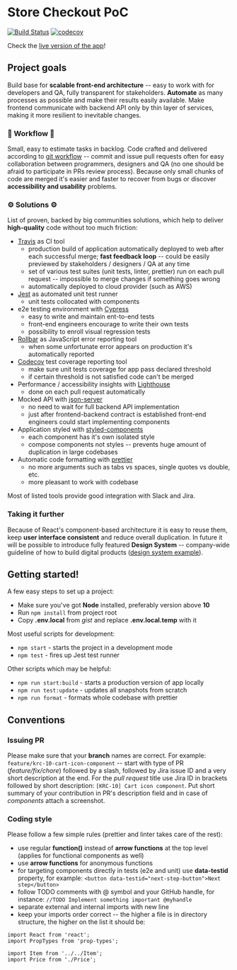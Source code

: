 # Store Checkout PoC

[![Build Status](https://travis-ci.org/BuildIt-Poland/store-checkout.svg?branch=master)](https://travis-ci.org/BuildIt-Poland/store-checkout)
[![codecov](https://codecov.io/gh/BuildIt-Poland/store-checkout/branch/master/graph/badge.svg)](https://codecov.io/gh/BuildIt-Poland/store-checkout)

Check the [live version of the app](https://store.buildit.digital/)!

## Project goals
Build base for **scalable front-end architecture** -- easy to work with for developers and QA, fully transparent for stakeholders. **Automate** as many processes as possible and make their results easily available.
Make frontend communicate with backend API only by thin layer of services, making it more resilient to inevitable changes.

### 🤝 Workflow 🤝
Small, easy to estimate tasks in backlog. Code crafted and delivered according to [git workflow](https://www.atlassian.com/git/tutorials/comparing-workflows) -- commit and issue pull requests often for easy collaboration between programmers, designers and QA (no one should be afraid to participate in PRs review process). Because only small chunks of code are merged it's easier and faster to recover from bugs or discover **accessibility and usability** problems.

### ⚙️ Solutions ⚙️
List of proven, backed by big communities solutions, which help to deliver **high-quality** code without too much friction:

* [Travis](https://travis-ci.com/) as CI tool
  * production build of application automatically deployed to web after each successful merge; **fast feedback loop** -- could be easily previewed by stakeholders / designers / QA at any time
  * set of various test suites (unit tests, linter, prettier) run on each pull request -- impossible to merge changes if something goes wrong
  * automatically deployed to cloud provider (such as AWS)
* [Jest](https://jestjs.io/) as automated unit test runner
  * unit tests collocated with components
* e2e testing environment with [Cypress](https://www.cypress.io/)
  * easy to write and maintain ent-to-end tests
  * front-end engineers encourage to write their own tests
  * possibility to enroll visual regression tests
* [Rollbar](https://rollbar.com/) as JavaScript error reporting tool
  * when some unfortunate error appears on production it's automatically reported
* [Codecov](https://codecov.io/) test coverage reporting tool
  * make sure unit tests coverage for app pass declared threshold
  * if certain threshold is not satisfied code can't be merged
* Performance / accessibility insights with [Lighthouse](https://github.com/GoogleChromeLabs/lighthousebot)
  * done on each pull request automatically
* Mocked API with [json-server](https://github.com/typicode/json-server)
  * no need to wait for full backend API implementation
  * just after frontend-backend contract is established front-end engineers could start implementing components
* Application styled with [styled-components](https://www.styled-components.com/)
  * each component has it's own isolated style
  * compose components not styles -- prevents huge amount of duplication in large codebases
* Automatic code formatting with [prettier](https://prettier.io/)
  * no more arguments such as tabs vs spaces, single quotes vs double, etc.
  * more pleasant to work with codebase

Most of listed tools provide good integration with Slack and Jira.

### Taking it further
Because of React's component-based architecture it is easy to reuse them, keep **user interface consistent** and reduce overall duplication. In future it will be possible to introduce fully featured **Design System** -- company-wide guideline of how to build digital products ([design system example](https://www.lightningdesignsystem.com/)).

## Getting started!
A few easy steps to set up a project:

* Make sure you've got **Node** installed, preferably version above **10**
* Run `npm install` from project root
* Copy **.env.local** from *gist* and replace **.env.local.temp** with it

Most useful scripts for development:

* `npm start` - starts the project in a development mode
* `npm test` - fires up Jest test runner

Other scripts which may be helpful:
* `npm run start:build` -  starts a production version of app locally
* `npm run test:update` -  updates all snapshots from scratch
* `npm run format` - formats whole codebase with prettier

## Conventions

### Issuing PR
Please make sure that your **branch** names are correct. For example: `feature/krc-10-cart-icon-component` -- start with type of PR (*feature/fix/chore*) followed by a slash, followed by Jira issue ID and a very short description at the end.
For the *pull request* title use Jira ID in brackets followed by short description: `[KRC-10] Cart icon component`. Put short summary of your contribution in PR's description field and in case of *components* attach a screenshot.

### Coding style
Please follow a few simple rules (prettier and linter takes care of the rest):
* use regular **function()** instead of **arrow functions** at the top level (applies for functional components as well)
* use **arrow functions** for anonymous functions
* for targeting components directly in tests (e2e and unit) use **data-testid** property, for example: `<button data-testid="next-step-button">Next step</button>`
* follow TODO comments with @ symbol and your GitHub handle, for instance: `//TODO Implement something important @myhandle`
* separate external and internal imports with new line
* keep your imports order correct -- the higher a file is in directory structure, the higher on the list it should be:
```
import React from 'react';
import PropTypes from 'prop-types';

import Item from '../../Item';
import Price from './Price';
```
